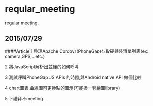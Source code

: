# reqular_meeting
regular meeting.
## 2015/07/29
####Article
1	整理Apache Cordova(PhoneGap)存取硬體裝清單列表(ex: camera,GPS,...etc.)

2	將JavaScript解析出並懂的如何呼叫

3	測試呼叫PhoneGap JS APIs 的時間,與Android native API 做個比較

4	chart圖表,曲線圖可更換點的圖示(可能換一套繪圖library)

5	下禮拜不meeting.
